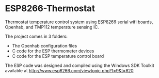 # ESP8266-Thermostat

Thermostat temperature control system using ESP8266 serial wifi boards, Openhab, and TMP112 temperature sensing IC.

The project comes in 3 folders:

* The Openhab configuration files
* C code for the ESP thermometer devices
* C code for the ESP temperature control board

The ESP code was designed and compiled using the Windows SDK Toolkit available at http://www.esp8266.com/viewtopic.php?f=9&t=820